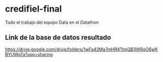 # credifiel-final
Todo el trabajo del equipo Data en el Datathon

## Link de la base de datos resultado

https://drive.google.com/drive/folders/1wFa42Ma7mHR4TtmQB3WRqO6wKBYUWgTa?usp=sharing
